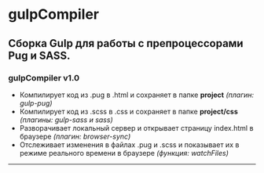 # gulpCompiler
## Сборка Gulp для работы с препроцессорами Pug и SASS.
### gulpCompiler v1.0

- Компилирует код из .pug в .html и сохраняет в папке **project** *(плагин: gulp-pug)*
- Компилирует код из .scss в .css и сохраняет в папке **project/css** *(плагины: gulp-sass и sass)*
- Разворачивает локальный сервер и открывает страницу index.html в браузере *(плагин: browser-sync)*
- Отслеживает изменения в файлах .pug и .scss и показывает их в режиме реального времени в браузере *(функция: watchFiles)*
____
